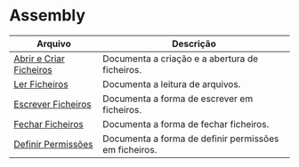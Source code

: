 # Assembly

| Arquivo                                                 | Descrição                                             |
|---------------------------------------------------------|-------------------------------------------------------|
| [Abrir e Criar Ficheiros](./Abrir-e-Criar-Ficheiros.md) | Documenta a criação e a abertura de ficheiros.        |
| [Ler Ficheiros](./Ler-Ficheiros.md)                     | Documenta a leitura de arquivos.                      |
| [Escrever Ficheiros](./Escrever-Ficheiros.md)           | Documenta a forma de escrever em ficheiros.           |
| [Fechar Ficheiros](./Fechar-Ficheiros.md)               | Documenta a forma de fechar ficheiros.                |
| [Definir Permissões](./Definir-Permissões.md)           | Documenta a forma de definir permissões em ficheiros. |